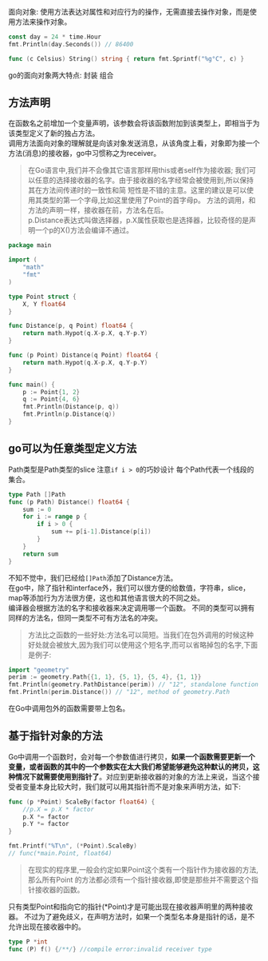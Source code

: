 面向对象:
使用方法表达对属性和对应行为的操作，无需直接去操作对象，而是使用方法来操作对象。

```go
const day = 24 * time.Hour
fmt.Println(day.Seconds()) // 86400
```

```go
func (c Celsius) String() string { return fmt.Sprintf("%g°C", c) }
```

go的面向对象两大特点: 封装 组合  

## 方法声明
在函数名之前增加一个变量声明，该参数会将该函数附加到该类型上，即相当于为该类型定义了新的独占方法。  
调用方法面向对象的理解就是向该对象发送消息，从该角度上看，对象即为接一个方法(消息)的接收器，go中习惯称之为receiver。
> 在Go语言中,我们并不会像其它语言那样用this或者self作为接收器; 我们可以任意的选择接收器的名字。由于接收器的名字经常会被使用到,所以保持其在方法间传递时的一致性和简 短性是不错的主意。这里的建议是可以使用其类型的第一个字母,比如这里使用了Point的首字母p。
方法的调用，和方法的声明一样，接收器在前，方法名在后。  
p.Distance表达式叫做选择器，p.X属性获取也是选择器，比较奇怪的是声明一个p的X()方法会编译不通过。  
```go
package main

import (
	"math"
	"fmt"
)

type Point struct {
	X, Y float64
}

func Distance(p, q Point) float64 {
	return math.Hypot(q.X-p.X, q.Y-p.Y)
}

func (p Point) Distance(q Point) float64 {
	return math.Hypot(q.X-p.X, q.Y-p.Y)
}

func main() {
	p := Point{1, 2}
	q := Point{4, 6}
	fmt.Println(Distance(p, q))
	fmt.Println(p.Distance(q))
}
```

## go可以为任意类型定义方法
Path类型是Path类型的slice
注意`if i > 0`的巧妙设计 每个Path代表一个线段的集合。
```go
type Path []Path
func (p Path) Distance() float64 {
    sum := 0
    for i := range p {
        if i > 0 {
            sum += p[i-1].Distance(p[i])
        }
    }
    return sum
}
```
不知不觉中，我们已经给`[]Path`添加了Distance方法。  
在go中，除了指针和interface外，我们可以很方便的给数值，字符串，slice，map等添加行为方法很方便，这也和其他语言很大的不同之处。  
编译器会根据方法的名字和接收器来决定调用哪一个函数。
不同的类型可以拥有同样的方法名，但同一类型不可有方法名的冲突。  
>方法比之函数的一些好处:方法名可以简短。当我们在包外调用的时候这种好处就会被放大,因为我们可以使用这个短名字,而可以省略掉包的名字,下面是例子:

```go
import "geometry"
perim := geometry.Path{{1, 1}, {5, 1}, {5, 4}, {1, 1}}
fmt.Println(geometry.PathDistance(perim)) // "12", standalone function
fmt.Println(perim.Distance()) // "12", method of geometry.Path
```
在Go中调用包外的函数需要带上包名。

## 基于指针对象的方法
Go中调用一个函数时，会对每一个参数值进行拷贝，**如果一个函数需要更新一个变量，或者函数的其中的一个参数实在太大我们希望能够避免这种默认的拷贝，这种情况下就需要使用到指针了**。对应到更新接收器的对象的方法上来说，当这个接受者变量本身比较大时，我们就可以用其指针而不是对象来声明方法，如下:

```go
func (p *Point) ScaleBy(factor float64) {
    //p.X = p.X * factor
    p.X *= factor
    p.Y *= factor
}

fmt.Printf("%T\n", (*Point).ScaleBy)
// func(*main.Point, float64)
```

>在现实的程序里,一般会约定如果Point这个类有一个指针作为接收器的方法,那么所有Point 的方法都必须有一个指针接收器,即使是那些并不需要这个指针接收器的函数。

只有类型Point和指向它的指针(*Point)才是可能出现在接收器声明里的两种接收器。
不过为了避免歧义，在声明方法时，如果一个类型名本身是指针的话，是不允许出现在接收器中的。

```go
type P *int
func (P) f() {/**/} //compile error:invalid receiver type  
```















